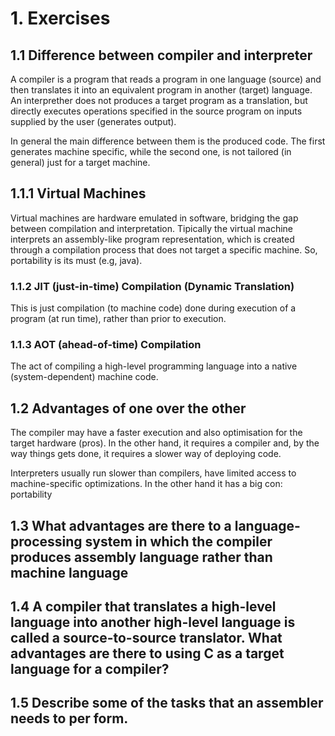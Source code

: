 # 1. Exercises 

## 1.1 Difference between compiler and interpreter

A compiler is a program that reads a program in one language (source) and then translates it into an equivalent program in another (target) language. An interprether does not produces a target program as a translation, but directly executes operations specified in the source program on inputs supplied by the user (generates output).

In general the main difference between them is the produced code. The first generates machine specific, while the second one, is not tailored (in general) just for a target machine.

## 1.1.1 Virtual Machines

Virtual machines are hardware emulated in software, bridging the gap between compilation and interpretation. Tipically the virtual machine interprets an assembly-like program representation, which is created through a compilation process that does not target a specific machine. So, portability is its must (e.g, java).

### 1.1.2 JIT (just-in-time) Compilation (Dynamic Translation)

This is just compilation (to machine code) done during execution of a program (at run time), rather than prior to execution.

### 1.1.3 AOT (ahead-of-time) Compilation

The act of compiling a high-level programming language into a native (system-dependent) machine code.


## 1.2 Advantages of one over the other

The compiler may have a faster execution and also optimisation for the target hardware (pros). In the other hand, it requires a compiler and, by the way things gets done, it requires a slower way of deploying code. 

Interpreters usually run slower than compilers, have limited access to machine-specific optimizations. In the other hand it has a big con: portability

## 1.3 What advantages are there to a language-processing system in which the compiler produces assembly language rather than machine language

## 1.4 A compiler that translates a high-level language into another high-level language is called a source-to-source translator. What advantages are there to using C as a target language for a compiler?

## 1.5 Describe some of the tasks that an assembler needs to per­ form.
